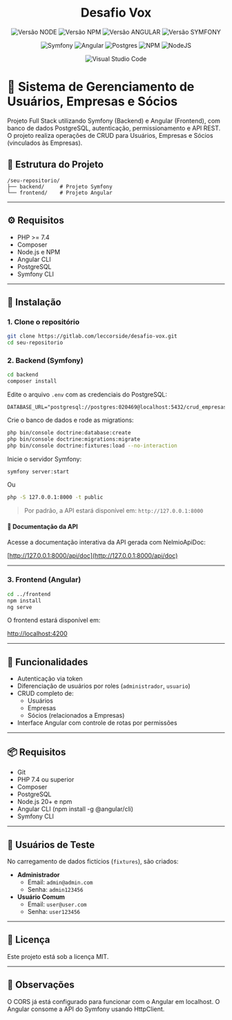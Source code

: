 
<div align="center">
  <h1 align="center">
    Desafio Vox
  </h1>
</div>

<div align="center">

![Versão NODE](http://img.shields.io/static/v1?label=v22.14.0&message=%20NODE&color=GREEN&style=for-the-badge)
![Versão NPM](http://img.shields.io/static/v1?label=v10.9.2&message=%20NPM&color=BLUE&style=for-the-badge)
![Versão ANGULAR](http://img.shields.io/static/v1?label=v19.2.7&message=%20ANGULAR&color=PINK&style=for-the-badge)
![Versão SYMFONY](http://img.shields.io/static/v1?label=v7.2.5&message=%20SYMFONY&color=PINK&style=for-the-badge)

![Symfony](https://img.shields.io/badge/Symfony-black?style=for-the-badge&logo=symfony&logoColor=white)
![Angular](https://img.shields.io/badge/Angular-DD0031?style=for-the-badge&logo=angular&logoColor=white)
![Postgres](https://img.shields.io/badge/postgresql-4169e1?style=for-the-badge&logo=postgresql&logoColor=white)
![NPM](https://img.shields.io/badge/NPM-%23CB3837.svg?style=for-the-badge&logo=npm&logoColor=white)
![NodeJS](https://img.shields.io/badge/node.js-6DA55F?style=for-the-badge&logo=node.js&logoColor=white)

![Visual Studio Code](https://img.shields.io/badge/Visual%20Studio%20Code-0078d7.svg?style=for-the-badge&logo=visual-studio-code&logoColor=white)

</div>


# 📜 Sistema de Gerenciamento de Usuários, Empresas e Sócios

Projeto Full Stack utilizando Symfony (Backend) e Angular (Frontend), com banco de dados PostgreSQL, autenticação, permissionamento e API REST. O projeto realiza operações de CRUD para Usuários, Empresas e Sócios (vinculados às Empresas).

## 📁 Estrutura do Projeto

```
/seu-repositorio/
├── backend/     # Projeto Symfony
└── frontend/    # Projeto Angular
```

---

## ⚙️ Requisitos

- PHP >= 7.4
- Composer
- Node.js e NPM
- Angular CLI
- PostgreSQL
- Symfony CLI

---

## 🔧 Instalação

### 1. Clone o repositório

```bash
git clone https://gitlab.com/leccorside/desafio-vox.git
cd seu-repositorio
```

### 2. Backend (Symfony)

```bash
cd backend
composer install
```

Edite o arquivo `.env` com as credenciais do PostgreSQL:

```dotenv
DATABASE_URL="postgresql://postgres:020469@localhost:5432/crud_empresas"
```

Crie o banco de dados e rode as migrations:

```bash
php bin/console doctrine:database:create
php bin/console doctrine:migrations:migrate
php bin/console doctrine:fixtures:load --no-interaction
```

Inicie o servidor Symfony:

```bash
symfony server:start
```

Ou

```bash
php -S 127.0.0.1:8000 -t public
```

> Por padrão, a API estará disponível em: `http://127.0.0.1:8000`

#### 📘 Documentação da API

Acesse a documentação interativa da API gerada com NelmioApiDoc:

[http://127.0.0.1:8000/api/doc](http://127.0.0.1:8000/api/doc)

---

### 3. Frontend (Angular)

```bash
cd ../frontend
npm install
ng serve
```

O frontend estará disponível em:

[http://localhost:4200](http://localhost:4200)

---

## 🔐 Funcionalidades

- Autenticação via token
- Diferenciação de usuários por roles (`administrador`, `usuario`)
- CRUD completo de:
  - Usuários
  - Empresas
  - Sócios (relacionados a Empresas)
- Interface Angular com controle de rotas por permissões

---

## 📦 Requisitos

- Git
- PHP 7.4 ou superior
- Composer
- PostgreSQL
- Node.js 20+ e npm
- Angular CLI (npm install -g @angular/cli)
- Symfony CLI

---

## 👤 Usuários de Teste

No carregamento de dados fictícios (`fixtures`), são criados:

- **Administrador**
  - Email: `admin@admin.com`
  - Senha: `admin123456`
- **Usuário Comum**
  - Email: `user@user.com`
  - Senha: `user123456`

---

## 📄 Licença

Este projeto está sob a licença MIT.

---

## 📌 Observações

O CORS já está configurado para funcionar com o Angular em localhost.
O Angular consome a API do Symfony usando HttpClient.
